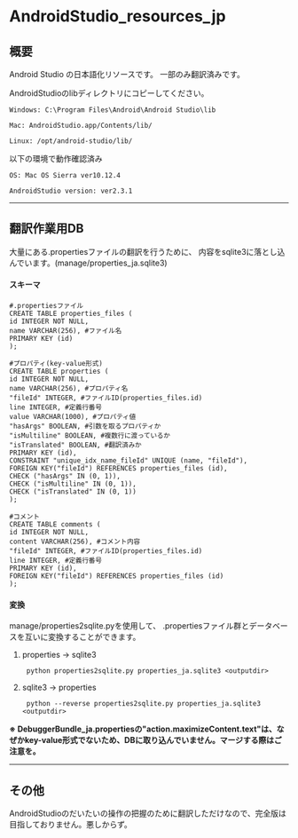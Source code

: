 AndroidStudio_resources_jp
=================
## 概要
Android Studio の日本語化リソースです。
一部のみ翻訳済みです。

AndroidStudioのlibディレクトリにコピーしてください。

    Windows: C:\Program Files\Android\Android Studio\lib

    Mac: AndroidStudio.app/Contents/lib/

    Linux: /opt/android-studio/lib/



以下の環境で動作確認済み

    OS: Mac OS Sierra ver10.12.4

    AndroidStudio version: ver2.3.1

----

## 翻訳作業用DB
大量にある.propertiesファイルの翻訳を行うために、
内容をsqlite3に落とし込んでいます。(manage/properties_ja.sqlite3)

#### スキーマ
    #.propertiesファイル
    CREATE TABLE properties_files (
    id INTEGER NOT NULL, 
    name VARCHAR(256), #ファイル名
    PRIMARY KEY (id)
    );

    #プロパティ(key-value形式)
    CREATE TABLE properties (
    id INTEGER NOT NULL, 
    name VARCHAR(256), #プロパティ名
    "fileId" INTEGER, #ファイルID(properties_files.id)
    line INTEGER, #定義行番号
    value VARCHAR(1000), #プロパティ値
    "hasArgs" BOOLEAN, #引数を取るプロパティか
    "isMultiline" BOOLEAN, #複数行に渡っているか
    "isTranslated" BOOLEAN, #翻訳済みか
    PRIMARY KEY (id), 
    CONSTRAINT "unique_idx_name_fileId" UNIQUE (name, "fileId"), 
    FOREIGN KEY("fileId") REFERENCES properties_files (id), 
    CHECK ("hasArgs" IN (0, 1)), 
    CHECK ("isMultiline" IN (0, 1)), 
    CHECK ("isTranslated" IN (0, 1))
    );

    #コメント
    CREATE TABLE comments (
    id INTEGER NOT NULL, 
    content VARCHAR(256), #コメント内容
    "fileId" INTEGER, #ファイルID(properties_files.id)
    line INTEGER, #定義行番号
    PRIMARY KEY (id), 
    FOREIGN KEY("fileId") REFERENCES properties_files (id)
    );

#### 変換

manage/properties2sqlite.pyを使用して、
.propertiesファイル群とデータベースを互いに変換することができます。

1. properties -> sqlite3

        python properties2sqlite.py properties_ja.sqlite3 <outputdir>

2. sqlite3 -> properties

        python --reverse properties2sqlite.py properties_ja.sqlite3 <outputdir>

**※ DebuggerBundle_ja.propertiesの"action.maximizeContent.text"は、なぜかkey-value形式でないため、DBに取り込んでいません。マージする際はご注意を。**

----
## その他

AndroidStudioのだいたいの操作の把握のために翻訳しただけなので、完全版は目指しておりません。悪しからず。
